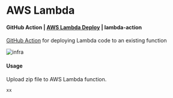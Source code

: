 # AWS Lambda

#### GitHub Action | [AWS Lambda Deploy](https://github.com/marketplace/actions/aws-lambda-deploy) | lambda-action

[GitHub Action](https://docs.github.com/en/actions) for deploying Lambda code to an existing function

![infra](https://github.com/renatogcruz/aws_lambda/assets/32683908/d487eaaa-1f7c-4ed8-83ae-587f88148988)

#### Usage

Upload zip file to AWS Lambda function.

```
xx
```
